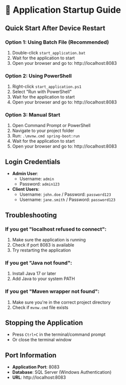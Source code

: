 # 🚀 Application Startup Guide

## **Quick Start After Device Restart**

### **Option 1: Using Batch File (Recommended)**
1. Double-click `start_application.bat`
2. Wait for the application to start
3. Open your browser and go to: http://localhost:8083

### **Option 2: Using PowerShell**
1. Right-click `start_application.ps1`
2. Select "Run with PowerShell"
3. Wait for the application to start
4. Open your browser and go to: http://localhost:8083

### **Option 3: Manual Start**
1. Open Command Prompt or PowerShell
2. Navigate to your project folder
3. Run: `.\mvnw.cmd spring-boot:run`
4. Wait for the application to start
5. Open your browser and go to: http://localhost:8083

## **Login Credentials**
- **Admin User**: 
  - Username: `admin`
  - Password: `admin123`
- **Client Users**:
  - Username: `john.doe` / Password: `password123`
  - Username: `jane.smith` / Password: `password123`

## **Troubleshooting**

### **If you get "localhost refused to connect":**
1. Make sure the application is running
2. Check if port 8083 is available
3. Try restarting the application

### **If you get "Java not found":**
1. Install Java 17 or later
2. Add Java to your system PATH

### **If you get "Maven wrapper not found":**
1. Make sure you're in the correct project directory
2. Check if `mvnw.cmd` file exists

## **Stopping the Application**
- Press `Ctrl+C` in the terminal/command prompt
- Or close the terminal window

## **Port Information**
- **Application Port**: 8083
- **Database**: SQL Server (Windows Authentication)
- **URL**: http://localhost:8083
